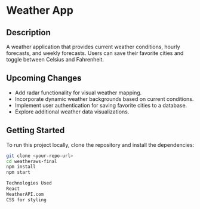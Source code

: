 # Weather App

## Description
A weather application that provides current weather conditions, hourly forecasts, and weekly forecasts. Users can save their favorite cities and toggle between Celsius and Fahrenheit.

## Upcoming Changes
- Add radar functionality for visual weather mapping.
- Incorporate dynamic weather backgrounds based on current conditions.
- Implement user authentication for saving favorite cities to a database.
- Explore additional weather data visualizations.

## Getting Started
To run this project locally, clone the repository and install the dependencies:
```bash
git clone <your-repo-url>
cd weatheraws-final
npm install
npm start

Technologies Used
React
WeatherAPI.com
CSS for styling
